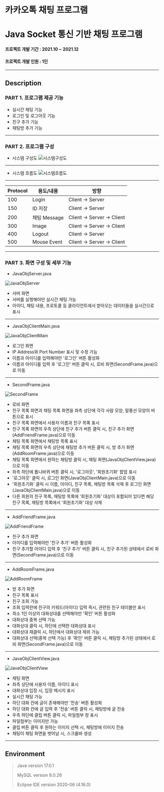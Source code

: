# 카카오톡 채팅 프로그램
# Java Socket 통신 기반 채팅 프로그램
#### 프로젝트 개발 기간 : 2021.10 ~ 2021.12
#### 프로젝트 개발 인원 : 1인
-----------------------
## Description
### PART 1. 프로그램 제공 기능

 - 실시간 채팅 기능
 - 로그인 및 로그아웃 기능
 - 친구 추가 기능
 - 채팅방 추가 기능

-----------------------
 
### PART 2. 프로그램 구성
 - 시스템 구성도
 ![시스템구성도](https://user-images.githubusercontent.com/77719450/195785934-6cbd1f4b-15dd-40cc-8e9b-01bcfe928e8e.PNG)
 -----------------------
 - 시스템 흐름도
 ![시스템흐름도](https://user-images.githubusercontent.com/77719450/195786722-8f5c0984-51bf-45ae-904b-309886564454.PNG)
 -----------------------
 |Protocol|용도/내용|방향|
|------|---|---|
|100|Login|Client -> Server|
|150|ID 저장|Client -> Server|
|200|채팅 Message|Client -> Server -> Client|
|300|Image|Client -> Server -> Client|
|400|Logout|Client -> Server|
|500|Mouse Event|Client -> Server -> Client|

 -----------------------
### PART 3. 화면 구성 및 세부 기능
 - JavaObjServer.java
 
 ![JavaObjServer](https://user-images.githubusercontent.com/77719450/195806504-e471f9b9-4a3b-4b48-8024-8addc277bfe9.png)

 - 서버 화면
 - 서버를 실행해야만 실시간 채팅 가능
 - 아이디, 채팅 내용, 프로토콜 등 클라이언트에서 받아오는 데이터들을 실시간으로 표시
 -----------------------
 - JavaObjClientMain.java
 
![JavaObjClientMain](https://user-images.githubusercontent.com/77719450/195789360-c8e05c2d-4fbe-4eba-b80e-158f6d373243.png)

 - 로그인 화면
 - IP Address와 Port Number 표시 및 수정 가능
 - 이름과 아이디를 입력해야만 '로그인' 버튼 활성화
 - 이름과 아이디를 입력 후 '로그인' 버튼 클릭 시, 로비 화면(SecondFrame.java)으로 이동
 -----------------------
 - SecondFrame.java
 
 ![SecondFrame](https://user-images.githubusercontent.com/77719450/195789383-27b72374-1971-46c7-8273-e9da394873f6.png)
 
 - 로비 화면
 - 친구 목록 화면과 채팅 목록 화면을 좌측 상단에 각각 사람 모양, 말풍선 모양의 버튼으로 표시
 - 친구 목록 화면에서 사용자 이름과 친구 목록 표시
 - 친구 목록 화면의 우측 상단에 친구 추가 버튼 클릭 시, 친구 추가 화면(AddFriendFrame.java)으로 이동
 - 채팅 목록 화면에서 채팅방 목록 표시
 - 채팅 목록 화면의 우측 상단에 채팅방 추가 버튼 클릭 시, 방 추가 화면(AddRoomFrame.java)으로 이동
 - 채팅 목록 화면에서 원하는 채팅방 클릭 시, 채팅 화면(JavaObjClientView.java)으로 이동
 - 좌측 하단에 톱니바퀴 버튼 클릭 시, '로그아웃', '회원초기화' 팝업 표시
 - '로그아웃' 클릭 시, 로그인 화면(JavaObjClientMain.java)으로 이동
 - '회원초기화' 클릭 시 이름, 아이디, 친구 목록, 채팅방 목록 삭제 후 로그인 화면(JavaObjClientMain.java)으로 이동
 - 다른 회원의 친구 목록, 채팅방 목록에 '회원초기화' 대상이 포함되어 있다면 해당 친구 목록, 채팅방 목록에서 '회원초기화' 대상 삭제
 -----------------------
 - AddFriendFrame.java
 
 ![AddFriendFrame](https://user-images.githubusercontent.com/77719450/195791082-30fc16f6-0e5e-4797-bcb1-597f56ceaf3c.png)
 
 - 친구 추가 화면
 - 아이디를 입력해야만 '친구 추가' 버튼 활성화
 - 친구 추가할 아이디 입력 후 '친구 추가' 버튼 클릭 시, 친구 추가된 상태에서 로비 화면(SecondFrame.java)으로 이동
 -----------------------
 - AddRoomFrame.java

 ![AddRoomFrame](https://user-images.githubusercontent.com/77719450/195791406-16519d21-3d1c-4185-bded-a31a2bc2df28.png)

 - 방 추가 화면
 - 친구 목록 표시
 - 친구 조회 가능
 - 조회 입력란에 친구의 키워드(아이디) 입력 즉시, 관련된 친구 테이블만 표시
 - 최소 1인 이상의 대화상대를 선택해야만 '확인' 버튼 활성화
 - 대화상대 중복 선택 가능
 - 대화상대 클릭 시, 하단에 선택한 대화상대 표시
 - 대화상대 재클릭 시, 하단에서 대화상대 제외 가능
 - 대화상대 선택(중복 선택 가능) 후 '확인' 버튼 클릭 시, 채팅방 추가된 상태에서 로비 화면(SecondFrame.java)으로 이동
 -----------------------
 - JavaObjClientView.java

 ![JavaObjClientView](https://user-images.githubusercontent.com/77719450/195791791-02a56a2c-76dd-462a-a19c-1b896f2681f6.png)
 
 - 채팅 화면
 - 좌측 상단에 사용자 이름, 아이디 표시
 - 대화상대 입장 시, 입장 메시지 표시
 - 실시간 채팅 가능
 - 하단 대화 칸에 글이 존재해야만 '전송' 버튼 활성화
 - 하단 대화 칸에 글 입력 후 '전송' 버튼 클릭 시, 채팅방에 글 전송
 - 우측 하단에 클립 버튼 클릭 시, 파일첨부 창 표시
 - 파일첨부는 이미지만 가능
 - 클립 버튼 클릭 후 원하는 이미지 선택 시, 채팅방에 이미지 전송
 - 채팅이 채팅 화면을 벗어날 시, 스크롤바 생성
 -----------------------

## Environment
 > Java version 17.0.1
 > 
 > MySQL version 8.0.26
 >
 > Eclipse IDE version 2020-06 (4.16.0)
